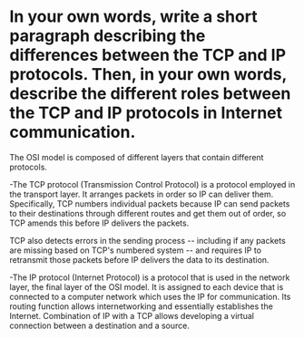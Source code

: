 # In your own words, write a short paragraph describing the differences between the TCP and IP protocols. Then, in your own words, describe the different roles between the TCP and IP protocols in Internet communication.

The OSI model is composed of different layers that contain different protocols. 

-The TCP protocol (Transmission Control Protocol) is a protocol employed in the transport layer. It arranges packets in order so IP can deliver them. Specifically, TCP numbers individual packets because IP can send packets to their destinations through different routes and get them out of order, so TCP amends this before IP delivers the packets.

TCP also detects errors in the sending process -- including if any packets are missing based on TCP's numbered system -- and requires IP to retransmit those packets before IP delivers the data to its destination. 

-The IP protocol (Internet Protocol) is a protocol that is used in the network layer, the final layer of the OSI model.  It is assigned to each device that is connected to a computer network which uses the IP for communication. Its routing function allows internetworking and essentially establishes the Internet. Combination of IP with a TCP allows developing a virtual connection between a destination and a source.
